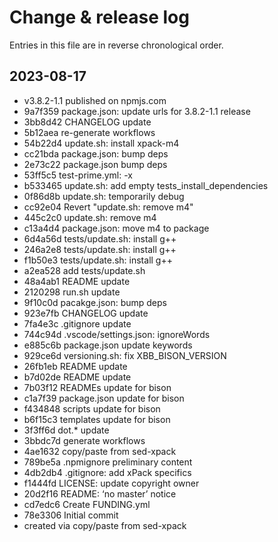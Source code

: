 # Change & release log

Entries in this file are in reverse chronological order.

## 2023-08-17

* v3.8.2-1.1 published on npmjs.com
* 9a7f359 package.json: update urls for 3.8.2-1.1 release
* 3bb8d42 CHANGELOG update
* 5b12aea re-generate workflows
* 54b22d4 update.sh: install xpack-m4
* cc21bda package.json: bump deps
* 2e73c22 package.json bump deps
* 53ff5c5 test-prime.yml: -x
* b533465 update.sh: add empty tests_install_dependencies
* 0f86d8b update.sh: temporarily debug
* cc92e04 Revert "update.sh: remove m4"
* 445c2c0 update.sh: remove m4
* c13a4d4 package.json: move m4 to package
* 6d4a56d tests/update.sh: install g++
* 246a2e8 tests/update.sh: install g++
* f1b50e3 tests/update.sh: install g++
* a2ea528 add tests/update.sh
* 48a4ab1 README update
* 2120298 run.sh update
* 9f10c0d pacakge.json: bump deps
* 923e7fb CHANGELOG update
* 7fa4e3c .gitignore update
* 744c94d .vscode/settings.json: ignoreWords
* e885c6b package.json update keywords
* 929ce6d versioning.sh: fix XBB_BISON_VERSION
* 26fb1eb README update
* b7d02de README update
* 7b03f12 READMEs update for bison
* c1a7f39 package.json update for bison
* f434848 scripts update for bison
* b6f15c3 templates update for bison
* 3f3ff6d dot.* update
* 3bbdc7d generate workflows
* 4ae1632 copy/paste from sed-xpack
* 789be5a .npmignore preliminary content
* 4db2db4 .gitignore: add xPack specifics
* f1444fd LICENSE: update copyright owner
* 20d2f16 README: ‘no master’ notice
* cd7edc6 Create FUNDING.yml
* 78e3306 Initial commit
* created via copy/paste from sed-xpack
